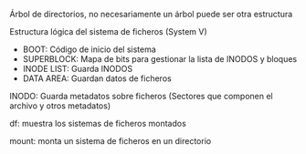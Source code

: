 Árbol de directorios, no necesariamente un árbol puede ser otra estructura

Estructura lógica del sistema de ficheros (System V)
- BOOT: Código de inicio del sistema
- SUPERBLOCK: Mapa de bits para gestionar la lista de INODOS y bloques
- INODE LIST: Guarda INODOS
- DATA AREA: Guardan datos de ficheros



INODO: Guarda metadatos sobre ficheros (Sectores que componen el archivo y otros metadatos)

df: muestra los sistemas de ficheros montados

mount: monta un sistema de ficheros en un directorio